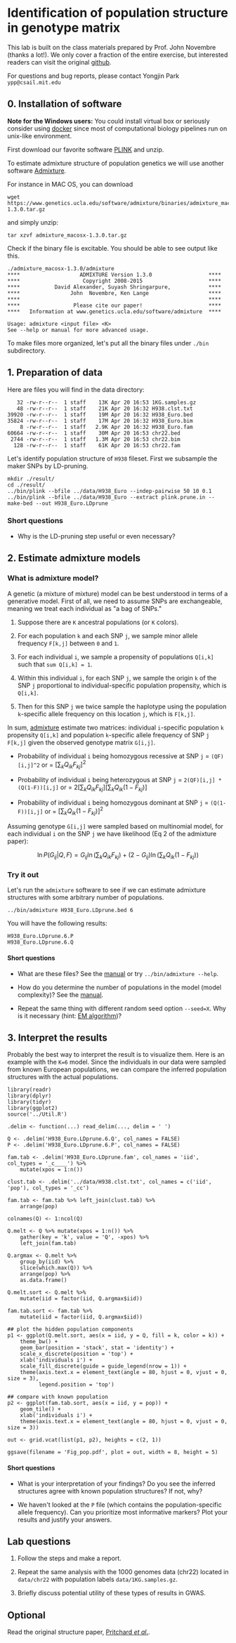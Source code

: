 # Identification of population structure in genotype matrix

This lab is built on the class materials prepared by Prof. John
Novembre (thanks a lot!).  We only cover a fraction of the entire
exercise, but interested readers can visit the original
[github](https://github.com/NovembreLab/HGDP_PopStruct_Exercise).

For questions and bug reports, please contact Yongjin Park
`ypp@csail.mit.edu`

## 0. Installation of software

__Note for the Windows users:__ You could install virtual box or seriously
consider using [docker](https://www.docker.com/what-docker) since most
of computational biology pipelines run on unix-like environment.

First download our favorite software
[PLINK](https://www.cog-genomics.org/plink2) and unzip.

To estimate admixture structure of population genetics we will use
another software [Admixture](https://www.genetics.ucla.edu/software/admixture/download.html).

For instance in MAC OS, you can download
```
wget https://www.genetics.ucla.edu/software/admixture/binaries/admixture_macosx-1.3.0.tar.gz 
```
and simply unzip:
```
tar xzvf admixture_macosx-1.3.0.tar.gz 
```

Check if the binary file is excitable.  You should be able to see output like this.
```
./admixture_macosx-1.3.0/admixture
****                   ADMIXTURE Version 1.3.0                  ****
****                    Copyright 2008-2015                     ****
****           David Alexander, Suyash Shringarpure,            ****
****                John  Novembre, Ken Lange                   ****
****                                                            ****
****                 Please cite our paper!                     ****
****   Information at www.genetics.ucla.edu/software/admixture  ****

Usage: admixture <input file> <K>
See --help or manual for more advanced usage.
```

To make files more organized, let's put all the binary files under
`./bin` subdirectory.


## 1. Preparation of data

Here are files you will find in the data directory:

```
   32 -rw-r--r--  1 staff    13K Apr 20 16:53 1KG.samples.gz
   48 -rw-r--r--  1 staff    21K Apr 20 16:32 H938.clst.txt
39920 -rw-r--r--  1 staff    19M Apr 20 16:32 H938_Euro.bed
35824 -rw-r--r--  1 staff    17M Apr 20 16:32 H938_Euro.bim
    8 -rw-r--r--  1 staff   2.9K Apr 20 16:32 H938_Euro.fam
60664 -rw-r--r--  1 staff    30M Apr 20 16:53 chr22.bed
 2744 -rw-r--r--  1 staff   1.3M Apr 20 16:53 chr22.bim
  128 -rw-r--r--  1 staff    61K Apr 20 16:53 chr22.fam
```

Let's identify population structure of `H938` fileset.
First we subsample the maker SNPs by LD-pruning.

```
mkdir ./result/
cd ./result/
../bin/plink --bfile ../data/H938_Euro --indep-pairwise 50 10 0.1
../bin/plink --bfile ../data/H938_Euro --extract plink.prune.in --make-bed --out H938_Euro.LDprune
```

### Short questions

- Why is the LD-pruning step useful or even necessary?

## 2. Estimate admixture models

### What is admixture model? 

A genetic 
(a mixture of mixture) model can be best understood in terms of a
generative model.  First of all, we need to assume SNPs are
exchangeable, meaning we treat each individual as "a bag of SNPs."

1. Suppose there are `K` ancestral populations (or `K` colors).

2. For each population `k` and each SNP `j`, we sample minor allele frequency `F[k,j]` between `0` and `1`.

3. For each individual `i`, we sample a propensity of populations `Q[i,k]` such that `sum Q[i,k] = 1`.

4. Within this individual `i`, for each SNP `j`, we sample the origin `k` of the SNP `j` proportional to individual-specific population propensity, which is `Q[i,k]`.

5. Then for this SNP `j` we twice sample the haplotype using the population `k`-specific allele frequency on this location `j`, which is `F[k,j]`.


In sum, [admixture](https://genome.cshlp.org/content/19/9/1655.full)
estimate two matrices: individual `i`-specific population `k`
propensity `Q[i,k]` and population `k`-specific allele frequency of
SNP `j` `F[k,j]` given the observed genotype matrix `G[i,j]`.


* Probability of individual `i` being homozygous recessive at SNP `j` = `(QF)[i,j]^2` or = $\left[\sum_{k} Q_{ik} F_{kj}\right]^2$

* Probability of individual `i` being heterozygous at SNP `j` = `2(QF)[i,j] * (Q(1-F))[i,j]` or  = $2\left[\sum_{k} Q_{ik} F_{kj}\right]\left[\sum_{k} Q_{ik} (1 - F_{kj})\right]$

* Probability of individual `i` being homozygous dominant at SNP `j` = `(Q(1-F))[i,j]` or = $\left[\sum_{k} Q_{ik} (1 - F_{kj})\right]^2$

Assuming genotype `G[i,j]` were sampled based on multinomial model, for each individual `i` on the SNP `j` we have likelihood (Eq 2 of the admixture paper):

$$\ln P(G_{ij}|Q,F) = G_{ij} \ln \left(\sum_{k}Q_{ik} F_{kj}\right) + (2 - G_{ij})\ln \left(\sum_{k}Q_{ik} (1 - F_{kj})\right)$$


### Try it out

Let's run the `admixture` software to see if we can estimate admixture
structures with some arbitrary number of populations.

```
../bin/admixture H938_Euro.LDprune.bed 6
```

You will have the following results:

```
H938_Euro.LDprune.6.P
H938_Euro.LDprune.6.Q
```

#### Short questions

- What are these files?  See the [manual](https://www.genetics.ucla.edu/software/admixture/admixture-manual.pdf) or try `../bin/admixture --help`.

- How do you determine the number of populations in the model (model complexity)? See the [manual](https://www.genetics.ucla.edu/software/admixture/admixture-manual.pdf).

- Repeat the same thing with different random seed option `--seed=X`.  Why is it necessary (hint: [EM algorithm](https://en.wikipedia.org/wiki/Expectation%E2%80%93maximization_algorithm))?


## 3. Interpret the results

Probably the best way to interpret the result is to visualize them.
Here is an example with the `K=6` model.  Since the individuals in our
data were sampled from known European populations, we can compare the
inferred population structures with the actual populations.

```
library(readr)
library(dplyr)
library(tidyr)
library(ggplot2)
source('../Util.R')

.delim <- function(...) read_delim(..., delim = ' ')

Q <- .delim('H938_Euro.LDprune.6.Q', col_names = FALSE)
P <- .delim('H938_Euro.LDprune.6.P', col_names = FALSE)

fam.tab <- .delim('H938_Euro.LDprune.fam', col_names = 'iid', col_types = '_c____') %>%
    mutate(xpos = 1:n())

clust.tab <- .delim('../data/H938.clst.txt', col_names = c('iid', 'pop'), col_types = '_cc')

fam.tab <- fam.tab %>% left_join(clust.tab) %>%
    arrange(pop)

colnames(Q) <- 1:ncol(Q)

Q.melt <- Q %>% mutate(xpos = 1:n()) %>%
    gather(key = 'k', value = 'Q', -xpos) %>%
    left_join(fam.tab)

Q.argmax <- Q.melt %>%
    group_by(iid) %>%
    slice(which.max(Q)) %>%
    arrange(pop) %>%
    as.data.frame()

Q.melt.sort <- Q.melt %>%
    mutate(iid = factor(iid, Q.argmax$iid))

fam.tab.sort <- fam.tab %>%
    mutate(iid = factor(iid, Q.argmax$iid))

## plot the hidden population components
p1 <- ggplot(Q.melt.sort, aes(x = iid, y = Q, fill = k, color = k)) +
    theme_bw() +
    geom_bar(position = 'stack', stat = 'identity') +
    scale_x_discrete(position = 'top') +
    xlab('individuals i') +
    scale_fill_discrete(guide = guide_legend(nrow = 1)) +
    theme(axis.text.x = element_text(angle = 80, hjust = 0, vjust = 0, size = 3),
          legend.position = 'top')

## compare with known population
p2 <- ggplot(fam.tab.sort, aes(x = iid, y = pop)) +
    geom_tile() +
    xlab('individuals i') +
    theme(axis.text.x = element_text(angle = 80, hjust = 0, vjust = 0, size = 3))

out <- grid.vcat(list(p1, p2), heights = c(2, 1))

ggsave(filename = 'Fig_pop.pdf', plot = out, width = 8, height = 5)
```

#### Short questions

- What is your interpretation of your findings?  Do you see the
  inferred structures agree with known population structures?  If not,
  why?

- We haven't looked at the `P` file (which contains the
  population-specific allele frequency).  Can you prioritize most
  informative markers?  Plot your results and justify your answers.


## Lab questions

1. Follow the steps and make a report.

2. Repeat the same analysis with the 1000 genomes data (chr22) located in `data/chr22` with population labels `data/1KG.samples.gz`.

3. Briefly discuss potential utility of these types of results in GWAS.


## Optional

Read the original structure paper, [Pritchard _et al_.](http://www.genetics.org/content/155/2/945.long).

